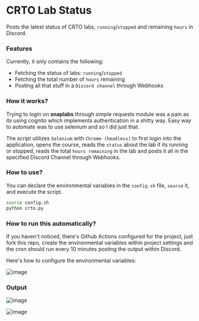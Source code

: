 # CRTO Lab Status

 Posts the latest status of CRTO labs, `running`/`stopped` and remaining `hours` in Discord. 

### Features

Currently, it only contains the following: 
- Fetching the status of labs: `running`/`stopped`
- Fetching the total number of `hours` remaining 
- Posting all that stuff in a `Discord channel` through Webhooks

### How it works?

Trying to login on **snaplabs** through simple requests module was a pain as its using cognito which implements authentication in a shitty way. Easy way to automate was to use selenium and so I did just that. 

The script utilizes `Selenium` with `Chrome (headless)` to first login into the application, opens the course, reads the `status` about the lab if its running or stopped, reads the total `hours remaining` in the lab and posts it all in the specified Discord Channel through Webhooks. 

### How to use?

You can declare the environmental variables in the `config.sh` file, `source` it, and execute the script. 

```bash
source config.sh
python crto.py
```

### How to run this automatically? 

If you haven't noticed, there's Github Actions configured for the project, just fork this repo, create the environmental variables within project settings and the cron should run every 10 minutes posting the output within Discord.

Here's how to configure the environmental variables: 

![image](https://github.com/Anon-Exploiter/CRTO-Lab-Status/assets/18597330/6bc965ec-4010-4bd5-97f6-7bc0dcad07aa)


### Output

![image](https://github.com/Anon-Exploiter/CRTO-Lab-Status/assets/18597330/6da22ceb-0d22-4bb8-8ec2-73e1a0ea1788)

![image](https://github.com/Anon-Exploiter/CRTO-Lab-Status/assets/18597330/b7abd1f9-4daf-4547-be98-a07bbc5fbc62)


